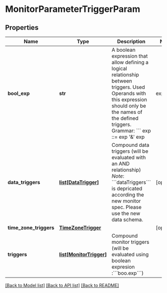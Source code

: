 # MonitorParameterTriggerParam

## Properties
Name | Type | Description | Notes
------------ | ------------- | ------------- | -------------
**bool_exp** | **str** | A boolean expression that allow defining a logical relationship between triggers. Used Operands with this expression should only be the names of the defined triggers.   Grammar: &#x60;&#x60;&#x60; exp ::&#x3D; exp &#39;&amp;&#39; exp        | exp &#39;|&#39; exp        | (exp)        | !exp &#x60;&#x60;&#x60;  * **example**: having two-zone trigger (two towns) named z1 an z2, one time-trigger (8h00 to 20h00) named t1 and finally three data triggerd named as follow: f(fuel), a(autonomy) , o(odometer).      we can have a boolean expression such as: : &#x60;&#x60;&#x60; ((z1 &amp; t1) | (z2 &amp; !t1) | (f &amp; z1) | (a &amp; (z1|t))  | (o &amp; (z1 | z2))) &#x60;&#x60;&#x60;  | 
**data_triggers** | [**list[DataTrigger]**](DataTrigger.md) | Compound data triggers (will be evaluated with an AND relationship)  *Note*: &#x60;&#x60;&#x60;dataTriggers&#x60;&#x60;&#x60; is depricated according the new monitor spec. Please use the new data schema.  | [optional] 
**time_zone_triggers** | [**TimeZoneTrigger**](TimeZoneTrigger.md) |  | [optional] 
**triggers** | [**list[MonitorTrigger]**](MonitorTrigger.md) | Compound monitor triggers (will be evaluated using boolean expresion :&#x60;&#x60;&#x60;boo.exp&#x60;&#x60;&#x60;)  | 

[[Back to Model list]](../README.md#documentation-for-models) [[Back to API list]](../README.md#documentation-for-api-endpoints) [[Back to README]](../README.md)


